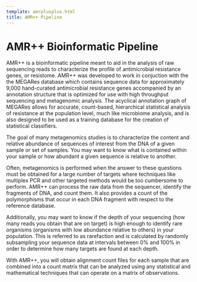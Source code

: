 ```yaml
---
template: amrplusplus.html
title: AMR++ Pipeline
---
```


# AMR++ Bioinformatic Pipeline

AMR++ is a bioinformatic pipeline meant to aid in the analysis of raw sequencing reads to characterize the profile of antimicrobial resistance genes, or resistome. AMR++ was developed to work in conjuction with the the MEGARes database which contains sequence data for approximately 9,000 hand-curated antimicrobial resistance genes accompanied by an annotation structure that is optimized for use with high throughput sequencing and metagenomic analysis. The acyclical annotation graph of MEGARes allows for accurate, count-based, hierarchical statistical analysis of resistance at the population level, much like microbiome analysis, and is also designed to be used as a training database for the creation of statistical classifiers.

The goal of many metagenomics studies is to characterize the content and relative abundance of sequences of interest from the DNA of a given sample or set of samples. You may want to know what is contained within your sample or how abundant a given sequence is relative to another.

Often, metagenomics is performed when the answer to these questions must be obtained for a large number of targets where techniques like multiplex PCR and other targeted methods would be too cumbersome to perform. AMR++ can process the raw data from the sequencer, identify the fragments of DNA, and count them. It also provides a count of the polymorphisms that occur in each DNA fragment with respect to the reference database.

Additionally, you may want to know if the depth of your sequencing (how many reads you obtain that are on target) is high enough to identify rare organisms (organisms with low abundance relative to others) in your population. This is referred to as rarefaction and is calculated by randomly subsampling your sequence data at intervals between 0% and 100% in order to determine how many targets are found at each depth.

With AMR++, you will obtain alignment count files for each sample that are combined into a count matrix that can be analyzed using any statistical and mathematical techniques that can operate on a matrix of observations.
